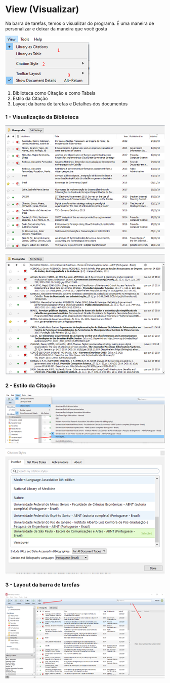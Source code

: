 # View \(Visualizar\)

Na barra de tarefas, temos o visualizar do programa. É uma maneira de personalizar e deixar da maneira que você gosta

![](../../.gitbook/assets/image%20%285%29.png)

1. Biblioteca como Citação e como Tabela
2. Estilo da Citação
3. Layout da barra de tarefas e Detalhes dos documentos

### 1 - Visualização da Biblioteca

![Como tabela](../../.gitbook/assets/image%20%283%29.png)

![Com estilo da cita&#xE7;&#xE3;o](../../.gitbook/assets/image%20%2820%29.png)



### 2 - Estilo da Citação

![](../../.gitbook/assets/image%20%2821%29.png)



![](../../.gitbook/assets/image%20%2825%29.png)

### 3 - Layout da barra de tarefas

![1 - Layout da barra de tarefa com texto e 2 - detalhes dos documentos](../../.gitbook/assets/image%20%2810%29.png)



